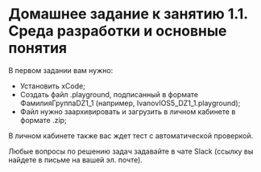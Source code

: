 # Домашнее задание к занятию 1.1. Среда разработки и основные понятия

В первом задании вам нужно:
- Установить xCode;
- Создать файл .playground, подписанный в формате ФамилияГруппаDZ1_1 (например, IvanovIOS5_DZ1_1.playground);
- Файл нужно заархивировать и загрузить в личном кабинете в формате .zip;


В личном кабинете также вас ждет тест с автоматической проверкой.

Любые вопросы по решению задач задавайте в чате Slack (ссылку вы найдете в письме на вашей эл. почте).
